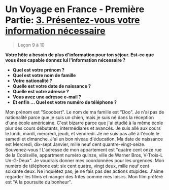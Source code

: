 # Un Voyage en France - Première Partie: <u>3. Présentez-vous votre information nécessaire</u>

> Leçon 9 à 10

**Votre hôte a besoin de plus d'information pour ton séjour. Est-ce que vous êtes capable donnez lui l'information nécessaire ?**
* **Quel est votre prénom ?**
* **Quel est votre nom de famille**
* **Votre nationalité ?**
* **Quelle est votre date de naissance ?**
* **Quelle est votre adresse ?**
* **Vous avez une adresse e-mail ?**
* **Et enfin ... Quel est votre numéro de téléphone ?**

Mon prénom est "Scoobert". Le nom de ma famille est "Doo". Je n'ai pas de nationalité parce que je suis un chien, mais je suis né dans la réception d'une école américaine. C'est bizarre parce que j'ai étudié à la même école piur des cours débutants, intermédiares et avancés. Je suis allé aux cours le lundi, mardi, mercredi, jeudi, et vendredi. Je ne suis pas allé à l'école le samedi et dimanche. J'ai un bon niveau d'éducation. Ma date de naissance est Mercredi, dix-sept Janvier, mille neuf cent quantre-vingt-seize. Souvenez-vous ! L'adresse de mon appartement est "quatre cent onze rue de la Coolsville, appartment numéro quinze, ville de Warner Bros, V-Trois-L Un-G-Deux". Je voudrais donner mes coordonnées pour les urgences. Mon numéro de téléphone est: six cent quatre, vingt deux, mille neuf cent soixante deux. Ne inquiétez pas; je ne fais pas des actions stupides. J'aime regarder les films et manger des frites comme mes loisirs. Mon film préféré est "A la poursuite du bonheur".